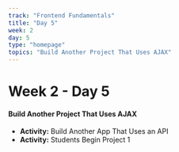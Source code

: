 ```yaml
---
track: "Frontend Fundamentals"
title: "Day 5"
week: 2
day: 5
type: "homepage"
topics: "Build Another Project That Uses AJAX"
---
```



# Week 2 - Day 5

#### Build Another Project That Uses AJAX
- **Activity:** Build Another App That Uses an API
- **Activity:** Students Begin Project 1


